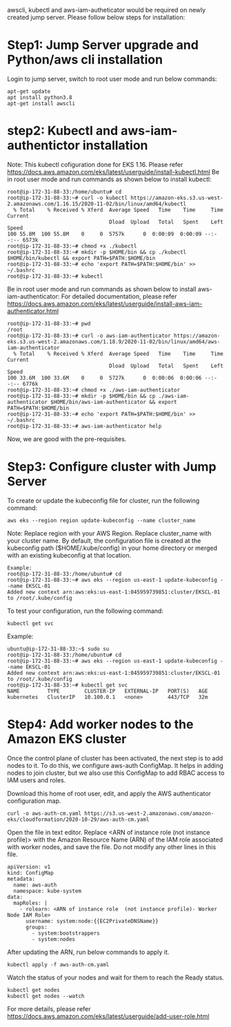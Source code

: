 awscli, kubectl and aws-iam-autheticator would be required on newly created jump server. Please follow below steps for installation:

Step1: Jump Server upgrade and Python/aws cli installation
==========================================================

Login to jump server, switch to root user mode and run below commands:
```
apt-get update
apt install python3.8 
apt-get install awscli 
```
step2: Kubectl and aws-iam-authentictor installation
====================================================
Note: This kubectl cofiguration done for EKS 1.16. Please refer https://docs.aws.amazon.com/eks/latest/userguide/install-kubectl.html
Be in root user mode and run commands as shown below to install kubectl:
```
root@ip-172-31-88-33:/home/ubuntu# cd
root@ip-172-31-88-33:~# curl -o kubectl https://amazon-eks.s3.us-west-2.amazonaws.com/1.16.15/2020-11-02/bin/linux/amd64/kubectl
  % Total    % Received % Xferd  Average Speed   Time    Time     Time  Current
                                 Dload  Upload   Total   Spent    Left  Speed
100 55.8M  100 55.8M    0     0  5757k      0  0:00:09  0:00:09 --:--:-- 6573k
root@ip-172-31-88-33:~# chmod +x ./kubectl
root@ip-172-31-88-33:~# mkdir -p $HOME/bin && cp ./kubectl $HOME/bin/kubectl && export PATH=$PATH:$HOME/bin
root@ip-172-31-88-33:~# echo 'export PATH=$PATH:$HOME/bin' >> ~/.bashrc
root@ip-172-31-88-33:~# kubectl
```
Be in root user mode and run commands as shown below to install aws-iam-authenticator:
For detailed documentation, please refer https://docs.aws.amazon.com/eks/latest/userguide/install-aws-iam-authenticator.html
```
root@ip-172-31-88-33:~# pwd
/root
root@ip-172-31-88-33:~# curl -o aws-iam-authenticator https://amazon-eks.s3.us-west-2.amazonaws.com/1.18.9/2020-11-02/bin/linux/amd64/aws-iam-authenticator
  % Total    % Received % Xferd  Average Speed   Time    Time     Time  Current
                                 Dload  Upload   Total   Spent    Left  Speed
100 33.6M  100 33.6M    0     0  5727k      0  0:00:06  0:00:06 --:--:-- 6776k
root@ip-172-31-88-33:~# chmod +x ./aws-iam-authenticator
root@ip-172-31-88-33:~# mkdir -p $HOME/bin && cp ./aws-iam-authenticator $HOME/bin/aws-iam-authenticator && export PATH=$PATH:$HOME/bin
root@ip-172-31-88-33:~# echo 'export PATH=$PATH:$HOME/bin' >> ~/.bashrc
root@ip-172-31-88-33:~# aws-iam-authenticator help
```

Now, we are good with the pre-requisites.

Step3: Configure cluster with Jump Server
==============================================
To create or update the kubeconfig file for cluster, run the following command:

```
aws eks --region region update-kubeconfig --name cluster_name
```
Note: Replace region with your AWS Region. Replace cluster_name with your cluster name. By default, the configuration file is created at the kubeconfig path ($HOME/.kube/config) in your home directory or merged with an existing kubeconfig at that location. 
```
Example:
root@ip-172-31-88-33:/home/ubuntu# cd
root@ip-172-31-88-33:~# aws eks --region us-east-1 update-kubeconfig --name EKSCL-01
Added new context arn:aws:eks:us-east-1:045959739851:cluster/EKSCL-01 to /root/.kube/config
```
To test your configuration, run the following command:
```
kubectl get svc
```
Example:
```
ubuntu@ip-172-31-88-33:~$ sudo su
root@ip-172-31-88-33:/home/ubuntu# cd
root@ip-172-31-88-33:~# aws eks --region us-east-1 update-kubeconfig --name EKSCL-01
Added new context arn:aws:eks:us-east-1:045959739851:cluster/EKSCL-01 to /root/.kube/config
root@ip-172-31-88-33:~# kubectl get svc
NAME         TYPE        CLUSTER-IP   EXTERNAL-IP   PORT(S)   AGE
kubernetes   ClusterIP   10.100.0.1   <none>        443/TCP   32m
```
 
Step4: Add worker nodes to the Amazon EKS cluster
=================================================

Once the control plane of cluster has been activated, the next step is to add nodes to it. To do this, we configure aws-auth ConfigMap. It helps in adding nodes to join cluster, but we also use this ConfigMap to add RBAC access to IAM users and roles.

Download this home of root user, edit, and apply the AWS authenticator configuration map.
```
curl -o aws-auth-cm.yaml https://s3.us-west-2.amazonaws.com/amazon-eks/cloudformation/2020-10-29/aws-auth-cm.yaml
```
Open the file in text editor. Replace <ARN of instance role (not instance profile)> with the Amazon Resource Name (ARN) of the IAM role associated with worker nodes, and save the file. Do not modify any other lines in this file. 

```
apiVersion: v1
kind: ConfigMap
metadata:
  name: aws-auth
  namespace: kube-system
data:
  mapRoles: |
    - rolearn: <ARN of instance role  (not instance profile)- Worker Node IAM Role>
      username: system:node:{{EC2PrivateDNSName}}
      groups:
        - system:bootstrappers
        - system:nodes
```
After updating the ARN, run below commands to apply it.

```
kubectl apply -f aws-auth-cm.yaml
```

Watch the status of your nodes and wait for them to reach the Ready status. 
```
kubectl get nodes
kubectl get nodes --watch
```

For more details, please refer https://docs.aws.amazon.com/eks/latest/userguide/add-user-role.html
